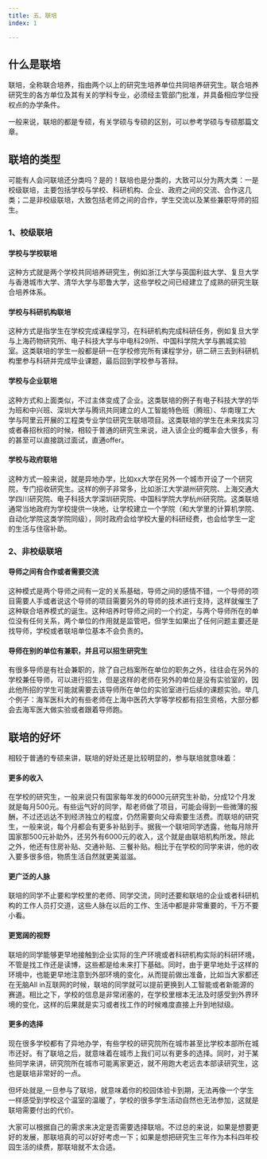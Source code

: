 ```yaml
---
title: 五、联培
index: 1

---
```


## 什么是联培

联培，全称联合培养，指由两个以上的研究生培养单位共同培养研究生。联合培养研究生的各方单位及其有关的学科专业，必须经主管部门批准，并具备相应学位授权点的办学条件。

一般来说，联培的都是专硕，有关学硕与专硕的区别，可以参考学硕与专硕那篇文章。

## 联培的类型

可能有人会问联培还分类吗？是的！联培也是分类的，大致可以分为两大类：一是校级联培，主要包括学校与学校、科研机构、企业、政府之间的交流、合作这几类；二是非校级联培，大致包括老师之间的合作，学生交流以及某些兼职导师的招生。

### 1、校级联培

#### 学校与学校联培

这种方式就是两个学校共同培养研究生，例如浙江大学与英国利兹大学、复旦大学与香港城市大学、清华大学与耶鲁大学，这些学校之间已经建立了成熟的研究生联合培养体系。

#### 学校与科研机构联培

这种方式是指学生在学校完成课程学习，在科研机构完成科研任务，例如复旦大学与上海药物研究所、电子科技大学与中电科29所、中国科学院大学与鹏城实验室。这类联培的学生一般都是研一在学校修完所有课程学分，研二研三去到科研机构里参与科研并完成毕业课题，最后回到学校参与答辩。

#### 学校与企业联培

这种方式和上面类似，不过主体变成了企业。这类联培的例子有电子科技大学的华为班和中兴班、深圳大学与腾讯共同建立的人工智能特色班（腾班）、华南理工大学与阿里云开展的工程类专业学位研究生联培项目。这类联培的学生在未来找实习或者春招秋招的时候，相较于普通的研究生来说，进入该企业的概率会大很多，有的甚至可以直接跳过面试，直通offer。

#### 学校与政府联培

这种方式一般来说，就是异地办学，比如xx大学在另外一个城市开设了一个研究院，专门招收研究生。这样的例子非常多，比如浙江大学湖州研究院、上海交通大学四川研究院、电子科技大学深圳研究院、中国科学院大学杭州研究院。这类联培通常当地政府为学校提供一块地，让学校建立一个学院（和大学里的计算机学院、自动化学院这类学院同级），同时政府会给学校大量的科研经费，也会给学生一定的生活与住宿补助。

### 2、非校级联培

#### 导师之间有合作或者需要交流

这种模式是两个导师之间有一定的关系基础，导师之间的感情不错，一个导师的项目需要人手或者说这个导师的项目需要另外的导师的技术进行支持，这样就催生了这种联合培养模式的诞生。这种培养时导师之间的一个约定，与两个导师所在的单位没有任何关系，两个单位的作用就是监管吧，但学生如果出了任何问题主要还是找导师，学校或者联培单位基本不会负责的。

#### 导师在别的单位有兼职，并且可以招生研究生

有很多导师是有社会兼职的，除了自己档案所在单位的职务之外，往往会在另外的学校兼任导师，可以进行招生，但是这样的老师在另外的单位是没有实验室的，因此他所招的学生可能就需要去该导师所在单位的实验室进行后续的课题实验。举几个例子：海军医科大的有些老师在上海中医药大学等学校都有招生资格，大部分都会去海军医大做实验或者跟着导师跑。

## 联培的好坏

相较于普通的专硕来讲，联培的好处还是比较明显的，参与联培就意味着：

#### 更多的收入

在学校的研究生，一般来说只有国家每年发的6000元研究生补助，分成12个月发就是每月500元。有些运气好的同学，帮老师做了项目，可能会得到一些微薄的报酬，不过还远达不到经济独立的程度，仍然需要向父母索要生活费。而联培的研究生，一般来说，每个月都会有更多补贴到手。据我一个联培同学透露，他每月除开国家那500元补助外，还另外有6000元的收入，这个就是由联培机构所发。除此之外，他还有住房补贴、交通补贴、三餐补贴。相比于在学校的同学来讲，他的收入要多很多倍，物质生活自然就更美滋滋。

#### 更广泛的人脉

联培的同学不止要和学校里的老师、同学交流，同时还要和联培的企业或者科研机构的工作人员打交道，这些人脉在以后的工作、生活中都是非常重要的，千万不要小看。

#### 更宽阔的视野

联培的同学能够更早地接触到企业实际的生产环境或者科研机构实际的科研环境，不管是找工作还是读博，这些都是给未来打下基础。同时，由于更早地处于这样的环境中，也能更早地注意到外部环境的变化，从而提前做出准备，比如当大家都还在无脑All in互联网的时候，联培的同学就可以提前更换到人工智能或者新能源的赛道。相比之下，学校的信息是非常闭塞的，在学校里根本无法及时感受到外界环境的变化，这样的后果就是实习或者找工作的时候难度直接上升到地狱级。

#### 更多的选择

现在很多学校都有了异地办学，有些学校的研究院所在城市甚至比学校本部所在城市还好。有了联培之后，就意味着在城市上我们可以有更多的选择。同时，对于某些同学来讲，研究院所在城市可能离家更近，就不用跑大老远去本部读研究生，这也是联培非常好的一点。

但坏处就是,一旦参与了联培，就意味着你的校园体验卡到期，无法再像一个学生一样感受到学校这个温室的温暖了，学校的很多学生活动自然也无法参加，这就是联培需要付出的代价。

大家可以根据自己的需求来决定是否需要选择联培。不过总的来说，如果是想要更好的发展，那联培真的可以好好考虑一下；如果是想把研究生三年作为本科四年校园生活的续费，那联培就不太合适。